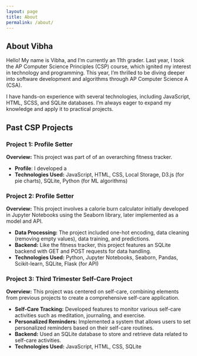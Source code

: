 ```yaml
---
layout: page
title: About
permalink: /about/
---
```


## About Vibha

Hello! My name is Vibha, and I’m currently an 11th grader. Last year, I took the AP Computer Science Principles (CSP) course, which ignited my interest in technology and programming. This year, I’m thrilled to be diving deeper into software development and algorithms through AP Computer Science A (CSA).

I have hands-on experience with several technologies, including JavaScript, HTML, SCSS, and SQLite databases. I’m always eager to expand my knowledge and apply it to practical projects.

## Past CSP Projects

### Project 1: Profile Setter 

**Overview:** This project was part of of an overarching fitness tracker. 

- **Profile**: I developed a 
- **Technologies Used:** JavaScript, HTML, CSS, Local Storage, D3.js (for pie charts), SQLite, Python (for ML algorithms)

### Project 2: Profile Setter

**Overview:** This project involves a calorie burn calculator initially developed in Jupyter Notebooks using the Seaborn library, later implemented as a model and API.

- **Data Processing:** The project included one-hot encoding, data cleaning (removing empty values), data training, and predictions.
- **Backend:** Like the fitness tracker, this project features an SQLite backend with GET and POST requests for data handling.
- **Technologies Used:** Python, Jupyter Notebooks, Seaborn, Pandas, Scikit-learn, SQLite, Flask (for API)

### Project 3: Third Trimester Self-Care Project

**Overview:** This project was centered on self-care, combining elements from previous projects to create a comprehensive self-care application.

- **Self-Care Tracking:** Developed features to monitor various self-care activities such as meditation, journaling, and exercise.
- **Personalized Reminders:** Implemented a system that allows users to set personalized reminders based on their self-care routines.
- **Backend:** Used an SQLite database to store and retrieve data related to self-care activities.
- **Technologies Used:** JavaScript, HTML, CSS, SQLite

